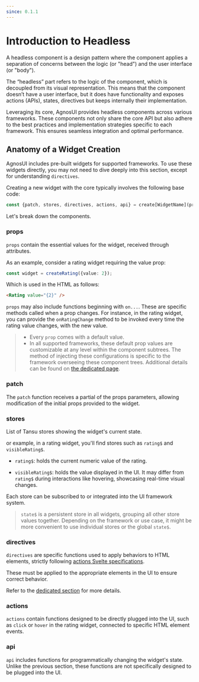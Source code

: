 ```yaml
---
since: 0.1.1
---
```


# Introduction to Headless

A headless component is a design pattern where the component applies a separation of concerns between the logic (or "head") and the user interface (or "body").

The “headless” part refers to the logic of the component, which is decoupled from its visual representation. This means that the component doesn’t have a user interface, but it does have functionality and exposes actions (APIs), states, directives but keeps internally their implementation.

Leveraging its core, AgnosUI provides headless components across various frameworks. These components not only share the core API but also adhere to the best practices and implementation strategies specific to each framework. This ensures seamless integration and optimal performance.

## Anatomy of a Widget Creation

AgnosUI includes pre-built widgets for supported frameworks. To use these widgets directly, you may not need to dive deeply into this section, except for understanding `directives`.

Creating a new widget with the core typically involves the following base code:

```typescript
const {patch, stores, directives, actions, api} = create[WidgetName](props);
```

Let's break down the components.

### props

`props` contain the essential values for the widget, received through attributes.

As an example, consider a rating widget requiring the value prop:

```typescript
const widget = createRating({value: 2});
```

Which is used in the HTML as follows:

```html
<Rating value="{2}" />
```

`props` may also include functions beginning with `on...`. These are specific methods called when a prop changes. For instance, in the rating widget, you can provide the `onRatingChange` method to be invoked every time the rating value changes, with the new value.

> - Every `prop` comes with a default value.
> - In all supported frameworks, these default prop values are customizable at any level within the component subtrees. The method of injecting these configurations is specific to the framework overseeing these component trees. Additional details can be found on [the dedicated page](01-Configuration.md).

### patch

The `patch` function receives a partial of the props parameters, allowing modification of the initial props provided to the widget.

### stores

List of Tansu stores showing the widget's current state.

or example, in a rating widget, you'll find stores such as `rating$` and `visibleRating$`.

- `rating$`: holds the current numeric value of the rating.

- `visibleRating$`: holds the value displayed in the UI. It may differ from `rating$` during interactions like hovering, showcasing real-time visual changes.

Each store can be subscribed to or integrated into the UI framework system.

> `state$` is a persistent store in all widgets, grouping all other store values together. Depending on the framework or use case, it might be more convenient to use individual stores or the global `state$`.

### directives

`directives` are specific functions used to apply behaviors to HTML elements, strictly following [actions Svelte specifications](https://svelte.dev/docs/svelte-action).

These must be applied to the appropriate elements in the UI to ensure correct behavior.

Refer to the [dedicated section](03-Directives.md) for more details.

### actions

`actions` contain functions designed to be directly plugged into the UI, such as `click` or `hover` in the rating widget, connected to specific HTML element events.

### api

`api` includes functions for programmatically changing the widget's state. Unlike the previous section, these functions are not specifically designed to be plugged into the UI.
